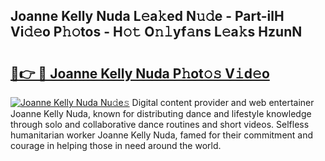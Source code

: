 ## Joanne Kelly Nuda L𝚎a𝚔ed N𝚞𝚍e - Part-ilH Vi𝚍𝚎o P𝚑𝚘tos - H𝚘𝚝 O𝚗𝚕yf𝚊ns L𝚎a𝚔s HzunN

# <h2><a href="http://kf4hzjy.oniu.top/?m=Joanne+Kelly+Nuda">🔗👉 🔴 Joanne Kelly Nuda P𝚑ot𝚘𝚜 V𝚒d𝚎o</a></h2>

[![Joanne Kelly Nuda Nu𝚍e𝚜](https://i.imgur.com/0qMVB7G.gif)](http://kf4hzjy.oniu.top/?m=Joanne+Kelly+Nuda)
Digital content provider and web entertainer Joanne Kelly Nuda, known for distributing dance and lifestyle knowledge through solo and collaborative dance routines and short videos. Selfless humanitarian worker Joanne Kelly Nuda, famed for their commitment and courage in helping those in need around the world.  
